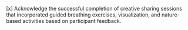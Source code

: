 [x] Acknowledge the successful completion of creative sharing sessions that incorporated guided breathing exercises, visualization, and nature-based activities based on participant feedback.